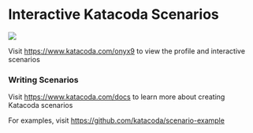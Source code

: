 # Interactive Katacoda Scenarios

[![](http://shields.katacoda.com/katacoda/onyx9/count.svg)](https://www.katacoda.com/onyx9 "Get your profile on Katacoda.com")

Visit https://www.katacoda.com/onyx9 to view the profile and interactive scenarios

### Writing Scenarios
Visit https://www.katacoda.com/docs to learn more about creating Katacoda scenarios

For examples, visit https://github.com/katacoda/scenario-example
